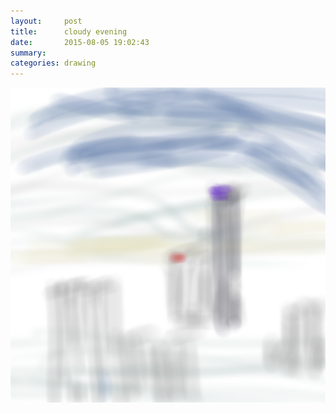 ```yaml
---
layout:     post
title:      cloudy evening
date:       2015-08-05 19:02:43
summary:    
categories: drawing
---
```

![cloudy evening](/images/_diary/cloudy-evening.png "Rains are cool.")